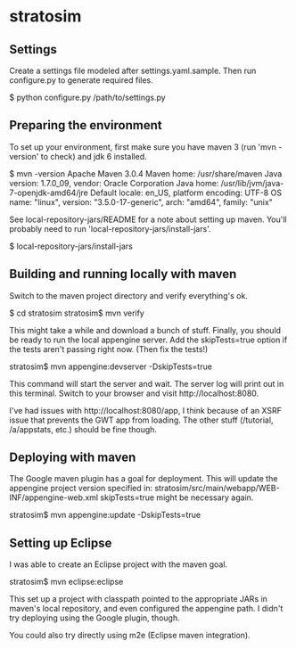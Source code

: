 stratosim
=========

Settings
--------

Create a settings file modeled after settings.yaml.sample.
Then run configure.py to generate required files.

$ python configure.py /path/to/settings.py

Preparing the environment
-------------------------

To set up your environment, first make sure you have maven 3
(run 'mvn -version' to check) and jdk 6 installed.

$ mvn -version
Apache Maven 3.0.4
Maven home: /usr/share/maven
Java version: 1.7.0_09, vendor: Oracle Corporation
Java home: /usr/lib/jvm/java-7-openjdk-amd64/jre
Default locale: en_US, platform encoding: UTF-8
OS name: "linux", version: "3.5.0-17-generic", arch: "amd64", family: "unix"

See local-repository-jars/README for a note about setting up maven. You'll
probably need to run 'local-repository-jars/install-jars'.

$ local-repository-jars/install-jars

Building and running locally with maven
---------------------------------------

Switch to the maven project directory and verify everything's ok.

$ cd stratosim
stratosim$ mvn verify

This might take a while and download a bunch of stuff. Finally, you should
be ready to run the local appengine server. Add the skipTests=true option
if the tests aren't passing right now. (Then fix the tests!)

stratosim$ mvn appengine:devserver -DskipTests=true

This command will start the server and wait. The server log will print out
in this terminal. Switch to your browser and visit http://localhost:8080.

I've had issues with http://localhost:8080/app, I think because of an XSRF
issue that prevents the GWT app from loading. The other stuff (/tutorial,
/a/appstats, etc.) should be fine though.

Deploying with maven
--------------------

The Google maven plugin has a goal for deployment. This will update the
appengine project version specified in:
  stratosim/src/main/webapp/WEB-INF/appengine-web.xml
skipTests=true might be necessary again.

stratosim$ mvn appengine:update -DskipTests=true

Setting up Eclipse
------------------

I was able to create an Eclipse project with the maven goal.

stratosim$ mvn eclipse:eclipse

This set up a project with classpath pointed to the appropriate JARs in
maven's local repository, and even configured the appengine path. I didn't
try deploying using the Google plugin, though.

You could also try directly using m2e (Eclipse maven integration).


